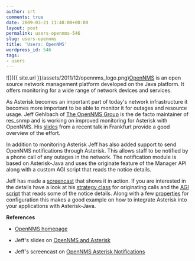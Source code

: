 ```yaml
---
author: srt
comments: true
date: 2009-03-21 11:48:00+00:00
layout: post
permalink: users-opennms-546
slug: users-opennms
title: 'Users: OpenNMS'
wordpress_id: 546
tags:
- users
---
```



![]({{ site.url }}/assets/2011/12/opennms_logo.png)[OpenNMS](http://www.opennms.org/) is an open source network management platform developed on the Java platform. It offers monitoring for a wide range of network devices and services.



As Asterisk becomes an important part of today's network infrastructure it becomes more important to be able to monitor it for outages and resource usage. Jeff Gehlbach of [The OpenNMS Group](http://www.opennms.com/) is the de facto maintainer of res_snmp and is working on improved monitoring for Asterisk with OpenNMS. His [slides](http://asterisk-java.org/static/OpenNMS%20and%20Asterisk.pdf) from a recent talk in Frankfurt provide a good overview of the effort.



In addition to monitoring Asterisk Jeff has also added support to send OpenNMS notifications through Asterisk. This allows staff to be notified by a phone call of any outages in the network. The notification module is based on Asterisk-Java and uses the originate feature of the Manager API along with a custom AGI script that reads the notice details.



Jeff has made a [screencast](http://asterisk-java.org/static/opennms-asterisk-notifications.swf) that shows it in action. If you are interested in the details have a look at his [strategy class](https://opennms.svn.sourceforge.net/svnroot/opennms/opennms/trunk/opennms-asterisk/src/main/java/org/opennms/netmgt/notifd/AsteriskOriginateNotificationStrategy.java) for originating calls and the [AGI script](https://opennms.svn.sourceforge.net/svnroot/opennms/opennms/trunk/opennms-asterisk/src/main/java/org/opennms/netmgt/asterisk/agi/scripts/ReadNoticeDetailsAgiScript.java) that reads some of the notice details. Along with a few [properties](https://opennms.svn.sourceforge.net/svnroot/opennms/opennms/trunk/opennms-base-assembly/src/main/filtered/etc/asterisk-configuration.properties) for configuration this makes a good example on how to integrate Asterisk into your applications with Asterisk-Java.





**References**






  * [OpenNMS homepage](http://www.opennms.org/)


  * Jeff's slides on [OpenNMS and Asterisk](http://asterisk-java.org/static/OpenNMS%20and%20Asterisk.pdf)


  * Jeff's screencast on [OpenNMS Asterisk Notifications](http://asterisk-java.org/static/opennms-asterisk-notifications.swf)







